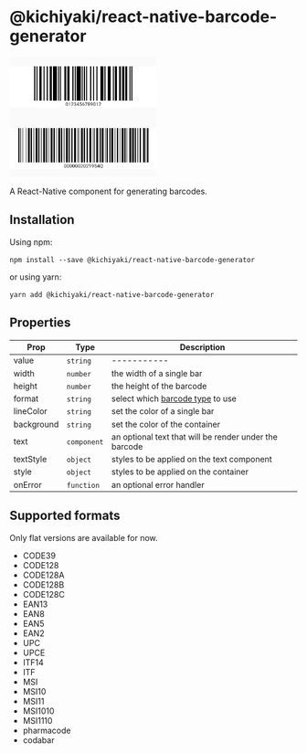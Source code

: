 # @kichiyaki/react-native-barcode-generator

![Screenshot](/images/example.png?raw=true)

A React-Native component for generating barcodes.

## Installation

Using npm:

```shell
npm install --save @kichiyaki/react-native-barcode-generator
```

or using yarn:

```shell
yarn add @kichiyaki/react-native-barcode-generator
```

## Properties

| Prop       | Type        | Description                                            |
| ---------- | ----------- | ------------------------------------------------------ |
| value      | `string`    | -----------                                            |
| width      | `number`    | the width of a single bar                              |
| height     | `number`    | the height of the barcode                              |
| format     | `string`    | select which [barcode type](#supported-formats) to use |
| lineColor  | `string`    | set the color of a single bar                          |
| background | `string`    | set the color of the container                         |
| text       | `component` | an optional text that will be render under the barcode |
| textStyle  | `object`    | styles to be applied on the text component             |
| style      | `object`    | styles to be applied on the container                  |
| onError    | `function`  | an optional error handler                              |

## Supported formats

Only flat versions are available for now.

- CODE39
- CODE128
- CODE128A
- CODE128B
- CODE128C
- EAN13
- EAN8
- EAN5
- EAN2
- UPC
- UPCE
- ITF14
- ITF
- MSI
- MSI10
- MSI11
- MSI1010
- MSI1110
- pharmacode
- codabar
